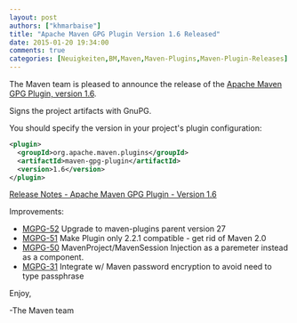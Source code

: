 ```yaml
---
layout: post
authors: ["khmarbaise"]
title: "Apache Maven GPG Plugin Version 1.6 Released"
date: 2015-01-20 19:34:00
comments: true
categories: [Neuigkeiten,BM,Maven,Maven-Plugins,Maven-Plugin-Releases]
---
```

The Maven team is pleased to announce the release of the 
[Apache Maven GPG Plugin, version 1.6](https://maven.apache.org/plugins/maven-gpg-plugin/).

Signs the project artifacts with GnuPG.

You should specify the version in your project's plugin configuration:

```xml
<plugin>
  <groupId>org.apache.maven.plugins</groupId>
  <artifactId>maven-gpg-plugin</artifactId>
  <version>1.6</version>
</plugin>
```

<!-- more -->

[Release Notes - Apache Maven GPG Plugin - Version 1.6](https://issues.apache.org/jira/secure/ReleaseNote.jspa?projectId=12317521&version=12330780)

Improvements:

 * [MGPG-52](https://issues.apache.org/jira/browse/MGPG-52) Upgrade to maven-plugins parent version 27
 * [MGPG-51](https://issues.apache.org/jira/browse/MGPG-51) Make Plugin only 2.2.1 compatible - get rid of Maven 2.0
 * [MGPG-50](https://issues.apache.org/jira/browse/MGPG-50) MavenProject/MavenSession Injection as a paremeter instead as a component.
 * [MGPG-31](https://issues.apache.org/jira/browse/MGPG-31) Integrate w/ Maven password encryption to avoid need to type passphrase


Enjoy,

-The Maven team

